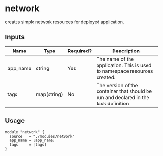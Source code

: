 # network
creates simple network resources for deployed application. 

## Inputs
| Name | Type | Required? | Description |
| ---- | ---- | --------- | ----------- | 
| app_name | string | Yes | The name of the application. This is used to namespace resources created. |
| tags | map(string) | No | The version of the container that should be run and declared in the task definition |


## Usage

```hcl
module "network" {
  source   = "./modules/network"
  app_name = [app_name]
  tags     = [tags]
}
```
